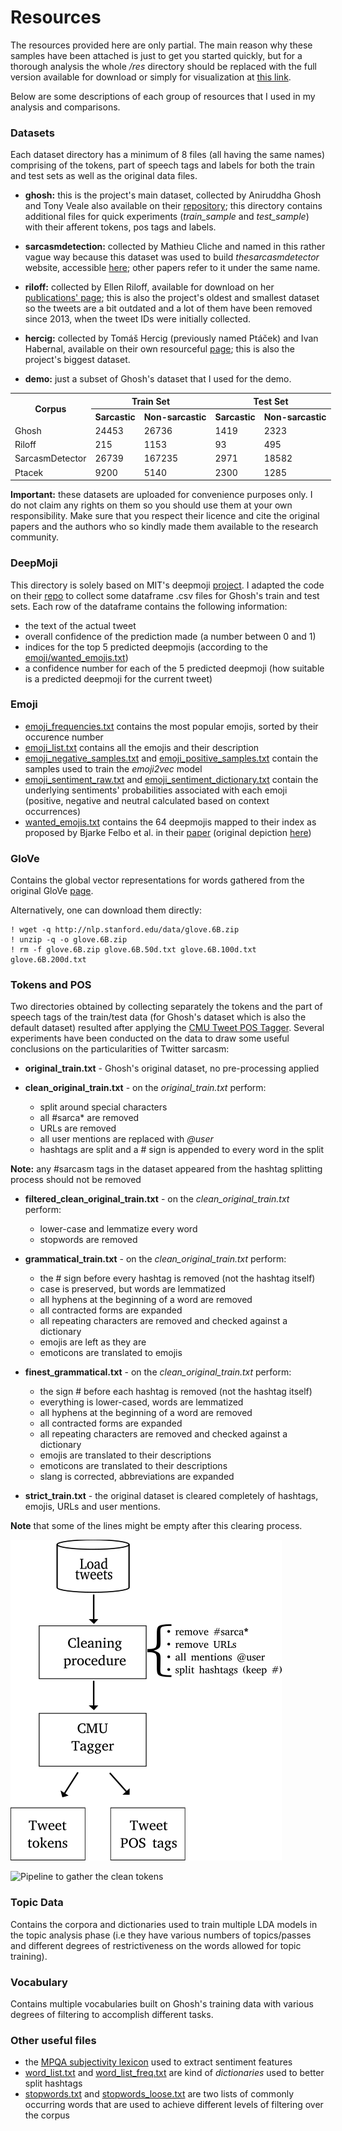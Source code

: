 # Resources

The resources provided here are only partial. The main reason why these samples have been attached is just to get you started quickly, but for a thorough analysis the whole */res* directory should be replaced with the full version available for download or simply for visualization at [this link](https://drive.google.com/open?id=1AcGulyTXcrsn6hStefD3M0MNrzkxV_1n). 

Below are some descriptions of each group of resources that I used in my analysis and comparisons.

### Datasets

Each dataset directory has a minimum of 8 files (all having the same names) comprising of the tokens, part of speech tags and labels for both the train and test sets as well as the original data files.

* **ghosh:**  this is the project's main dataset, collected by Aniruddha Ghosh and Tony Veale also available on their [repository](https://github.com/AniSkywalker/SarcasmDetection); this directory contains additional files for quick experiments (*train_sample* and *test_sample*) with their afferent tokens, pos tags and labels.

* **sarcasmdetection:** collected by Mathieu Cliche and named in this rather vague way because this dataset was used to build *thesarcasmdetector* website, accessible [here](http://www.thesarcasmdetector.com/about/); other papers refer to it under the same name.

* **riloff:** collected by Ellen Riloff, available for download on her [publications' page](http://www.cs.utah.edu/~riloff/publications_chron.html); this is also the project's oldest and smallest dataset so the tweets are a bit outdated and a lot of them have been removed since 2013, when the tweet IDs were initially collected.

* **hercig:** collected by Tomáš Hercig (previously named Ptáček) and Ivan Habernal, available on their own resourceful [page](http://liks.fav.zcu.cz/sarcasm/); this is also the project's biggest dataset.

* **demo:** just a subset of Ghosh's dataset that I used for the demo.

<table style="width:200%"align="center">
  <tr>
    <th rowspan="2">Corpus</th>
    <th colspan="2">Train Set</th> 
    <th colspan="2">Test Set</th>
  </tr>
  <tr>
    <th>Sarcastic</th>
    <th>Non-sarcastic</th>
    <th>Sarcastic</th>
    <th>Non-sarcastic</th>
  </tr>
  <tr>
    <td>Ghosh</td>
    <td>24453</td> 
    <td>26736</td>
    <td>1419</td>
    <td>2323</td>
  </tr>
  <tr>
    <td>Riloff</td>
    <td>215</td> 
    <td>1153</td>
    <td>93</td>
    <td>495</td>
  </tr>
  <tr>
    <td>SarcasmDetector</td>
    <td>26739</td> 
    <td>167235</td>
    <td>2971</td>
    <td>18582</td>
  </tr>
  <tr>
    <td>Ptacek</td>
    <td>9200</td> 
    <td>5140</td>
    <td>2300</td>
    <td>1285</td>
  </tr>
</table>


**Important:** these datasets are uploaded for convenience purposes only. I do not claim any rights on them so you should use them at your own responsibility. Make sure that you respect their licence and cite the original papers and the authors who so kindly made them available to the research community.

### DeepMoji

This directory is solely based on MIT's deepmoji [project](https://deepmoji.mit.edu/). I adapted the code on their [repo](https://github.com/MirunaPislar/DeepMoji) to collect some dataframe .csv files for Ghosh's train and test sets. Each row of the dataframe contains the following information:

* the text of the actual tweet
* overall confidence of the prediction made (a number between 0 and 1)
* indices for the top 5 predicted deepmojis (according to the [emoji/wanted_emojis.txt](emoji/wanted_emojis.txt))
* a confidence number for each of the 5 predicted deepmoji (how suitable is a predicted deepmoji for the current tweet)

### Emoji

* [emoji_frequencies.txt](emoji/emoji_frequencies.txt) contains the most popular emojis, sorted by their occurence number
* [emoji_list.txt](emoji/emoji_list.txt) contains all the emojis and their description
* [emoji_negative_samples.txt](emoji/emoji_negative_samples.txt) and [emoji_positive_samples.txt](emoji/emoji_positive_samples.txt) contain the samples used to train the *emoji2vec* model
* [emoji_sentiment_raw.txt](emoji/emoji_sentiment_raw.txt) and  [emoji_sentiment_dictionary.txt](emoji/emoji_sentiment_dictionary.txt) contain the underlying sentiments' probabilities associated with each emoji (positive, negative and neutral calculated based on context occurrences) 
* [wanted_emojis.txt](emoji/wanted_emojis.txt) contains the 64 deepmojis mapped to their index as proposed by Bjarke Felbo et al. in their [paper](https://arxiv.org/pdf/1708.00524.pdf) (original depiction [here](https://github.com/MirunaPislar/DeepMoji/blob/master/emoji_overview.png))

### GloVe

Contains the global vector representations for words gathered from the original GloVe [page](https://nlp.stanford.edu/projects/glove/).

Alternatively, one can download them directly:

```{r, engine='bash', count_lines}
! wget -q http://nlp.stanford.edu/data/glove.6B.zip
! unzip -q -o glove.6B.zip
! rm -f glove.6B.zip glove.6B.50d.txt glove.6B.100d.txt glove.6B.200d.txt
```

### Tokens and POS

Two directories obtained by collecting separately the tokens and the part of speech tags of the train/test data (for Ghosh's dataset which is also the default dataset) resulted after applying the [CMU Tweet POS Tagger](http://www.cs.cmu.edu/~ark/TweetNLP/#pos). Several experiments have been conducted on the data to draw some useful conclusions on the particularities of Twitter sarcasm:

* **original_train.txt** - Ghosh's original dataset, no pre-processing applied

* **clean_original_train.txt** - on the *original_train.txt* perform:
	* split around special characters
	* all #sarca* are removed
	* URLs are removed
	* all user mentions are replaced with *@user*
	* hashtags are split and a # sign is appended to every word in the split

**Note:** any #sarcasm tags in the dataset appeared from the hashtag splitting process should not be removed

* **filtered_clean_original_train.txt** - on the *clean_original_train.txt* perform:
	* lower-case and lemmatize every word
	* stopwords are removed

* **grammatical_train.txt** - on the *clean_original_train.txt* perform:
	* the # sign before every hashtag is removed (not the hashtag itself)
	* case is preserved, but words are lemmatized
	* all hyphens at the beginning of a word are removed
	* all contracted forms are expanded
	* all repeating characters are removed and checked against a dictionary
	* emojis are left as they are
	* emoticons are translated to emojis

* **finest_grammatical.txt** - on the *clean_original_train.txt* perform:
	* the sign # before each hashtag is removed (not the hashtag itself)
	* everything is lower-cased, words are lemmatized
	* all hyphens at the beginning of a word are removed
	* all contracted forms are expanded
	* all repeating characters are removed and checked against a dictionary
	* emojis are translated to their descriptions
	* emoticons are translated to their descriptions
	* slang is corrected, abbreviations are expanded

* **strict_train.txt** - the original dataset is cleared completely of hashtags, emojis, URLs and user mentions. 

**Note** that some of the lines might be empty after this clearing process.

![Pipeline to gather the clean tokens](../images/pipeline_clean_tokens.png)

![Pipeline to gather the clean tokens](../images/pipeline_grammatical_tokens.png)

### Topic Data

Contains the corpora and dictionaries used to train multiple LDA models in the topic analysis phase (i.e they have various numbers of topics/passes and different degrees of restrictiveness on the words allowed for topic training).

### Vocabulary

Contains multiple vocabularies built on Ghosh's training data with various degrees of filtering to accomplish different tasks.

### Other useful files

* the [MPQA subjectivity lexicon](http://mpqa.cs.pitt.edu/lexicons/subj_lexicon/) used to extract sentiment features
* [word_list.txt](word_list.txt) and [word_list_freq.txt](word_list_freq.txt) are kind of *dictionaries* used to better split hashtags
* [stopwords.txt](stopwords.txt) and [stopwords_loose.txt](stopwords_loose.txt) are two lists of commonly occurring words that are used to achieve different levels of filtering over the corpus

